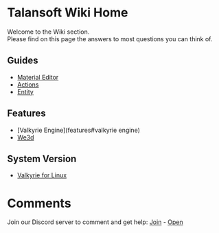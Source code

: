 #  Talansoft Wiki Home
Welcome to the Wiki section.  
Please find on this page the answers to most questions you can think of.  

## Guides
- [Material Editor](Material-Editor)
- [Actions](Action_Part01_A-D)
- [Entity](Entity)

## Features  
- [Valkyrie Engine](features#valkyrie engine)  
- [We3d](we3d)  


## System Version
- [Valkyrie for Linux](Valkyrie-for-Linux)

# Comments

Join our Discord server to comment and get help: <a href="https://discord.gg/ZuBJtpN4Ce">Join</a> - <a class='btn btn-success' href='https://discord.com/channels/739876867854827582' target='_blank'>Open</a>